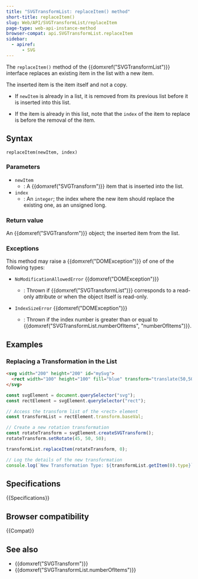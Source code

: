 ```yaml
---
title: "SVGTransformList: replaceItem() method"
short-title: replaceItem()
slug: Web/API/SVGTransformList/replaceItem
page-type: web-api-instance-method
browser-compat: api.SVGTransformList.replaceItem
sidebar:
  - apiref:
      - SVG
---
```


The `replaceItem()` method of the {{domxref("SVGTransformList")}} interface replaces an existing item in the list with a new item.

The inserted item is the item itself and not a copy.

- If `newItem` is already in a list, it is removed from its previous list before it is inserted into this list.

- If the item is already in this list, note that the `index` of the item to replace is before the removal of the item.

## Syntax

```js-nolint
replaceItem(newItem, index)
```

### Parameters

- `newItem`
  - : A {{domxref("SVGTransform")}} item that is inserted into the list.
- `index`
  - : An `integer`; the index where the new item should replace the existing one, as an unsigned long.

### Return value

An {{domxref("SVGTransform")}} object; the inserted item from the list.

### Exceptions

This method may raise a {{domxref("DOMException")}} of one of the following types:

- `NoModificationAllowedError` {{domxref("DOMException")}}
  - : Thrown if {{domxref("SVGTransformList")}} corresponds to a read-only attribute or when the object itself is read-only.

- `IndexSizeError` {{domxref("DOMException")}}
  - : Thrown if the index number is greater than or equal to {{domxref("SVGTransformList.numberOfItems", "numberOfItems")}}.

## Examples

### Replacing a Transformation in the List

```html
<svg width="200" height="200" id="mySvg">
  <rect width="100" height="100" fill="blue" transform="translate(50,50)" />
</svg>
```

```js
const svgElement = document.querySelector("svg");
const rectElement = svgElement.querySelector("rect");

// Access the transform list of the <rect> element
const transformList = rectElement.transform.baseVal;

// Create a new rotation transformation
const rotateTransform = svgElement.createSVGTransform();
rotateTransform.setRotate(45, 50, 50);

transformList.replaceItem(rotateTransform, 0);

// Log the details of the new transformation
console.log(`New Transformation Type: ${transformList.getItem(0).type}`); // Output: 4 (e.g. SVG_TRANSFORM_ROTATE)
```

## Specifications

{{Specifications}}

## Browser compatibility

{{Compat}}

## See also

- {{domxref("SVGTransform")}}
- {{domxref("SVGTransformList.numberOfItems")}}
